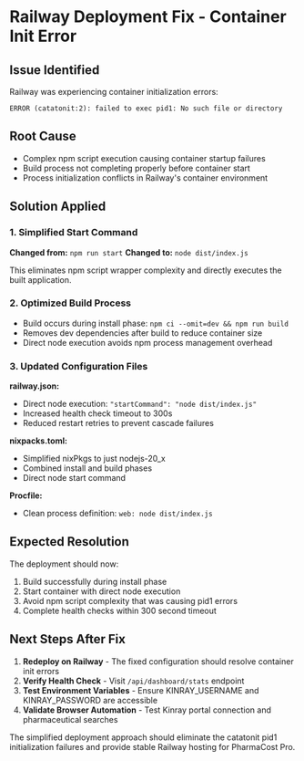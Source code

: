 # Railway Deployment Fix - Container Init Error

## Issue Identified
Railway was experiencing container initialization errors:
```
ERROR (catatonit:2): failed to exec pid1: No such file or directory
```

## Root Cause
- Complex npm script execution causing container startup failures
- Build process not completing properly before container start
- Process initialization conflicts in Railway's container environment

## Solution Applied

### 1. Simplified Start Command
**Changed from:** `npm run start`
**Changed to:** `node dist/index.js`

This eliminates npm script wrapper complexity and directly executes the built application.

### 2. Optimized Build Process
- Build occurs during install phase: `npm ci --omit=dev && npm run build`
- Removes dev dependencies after build to reduce container size
- Direct node execution avoids npm process management overhead

### 3. Updated Configuration Files

**railway.json:**
- Direct node execution: `"startCommand": "node dist/index.js"`
- Increased health check timeout to 300s
- Reduced restart retries to prevent cascade failures

**nixpacks.toml:**
- Simplified nixPkgs to just nodejs-20_x
- Combined install and build phases
- Direct node start command

**Procfile:**
- Clean process definition: `web: node dist/index.js`

## Expected Resolution

The deployment should now:
1. Build successfully during install phase
2. Start container with direct node execution
3. Avoid npm script complexity that was causing pid1 errors
4. Complete health checks within 300 second timeout

## Next Steps After Fix

1. **Redeploy on Railway** - The fixed configuration should resolve container init errors
2. **Verify Health Check** - Visit `/api/dashboard/stats` endpoint
3. **Test Environment Variables** - Ensure KINRAY_USERNAME and KINRAY_PASSWORD are accessible
4. **Validate Browser Automation** - Test Kinray portal connection and pharmaceutical searches

The simplified deployment approach should eliminate the catatonit pid1 initialization failures and provide stable Railway hosting for PharmaCost Pro.